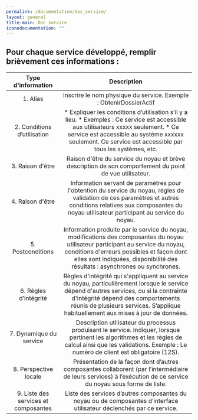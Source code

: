```yaml
---
permalink: /documentation/doc_service/
layout: general
title-main: Doc_service
iconedocumentation: ""
---
```


## Pour chaque service développé, remplir brièvement ces informations :

|   Type d'information  |                                       Description                                |
|:-------------------------------------------------------------------------------------------------------:|:---------------:|
|1. Alias  |  Inscrire le nom physique du service.  Exemple : ObtenirDossierActif |
|2. Conditions d’utilisation    |  * Expliquer les conditions d’utilisation s’il y a lieu. * Exemples : Ce service est accessible aux utilisateurs xxxxx seulement. * Ce service est accessible au système xxxxxx seulement. Ce service est accessible par tous les systèmes, etc.  |
|3. Raison d'être  |  Raison d'être du service du noyau et brève description de son comportement du point de vue utilisateur. |
|4. Raison d'être  |  Information servant de paramètres pour l'obtention du service du noyau, règles de validation de ces paramètres et autres conditions relatives aux composantes du noyau utilisateur participant au service du noyau. |
|5. Postconditions |  Information produite par le service du noyau, modifications des composantes du noyau utilisateur participant au service du noyau, conditions d'erreurs possibles et façon dont elles sont indiquées, disponibilité des résultats : asynchrones ou synchrones. |
|6. Règles d’intégrité |  Règles d'intégrité qui s'appliquent au service du noyau, particulièrement lorsque le service dépend d'autres services, ou si la contrainte d'intégrité dépend des comportements réunis de plusieurs services. S’applique habituellement aux mises à jour de données. |
|7. Dynamique du service |  Description utilisateur du processus produisant le service. Indiquer, lorsque pertinent les algorithmes et les règles de calcul ainsi que les validations. Exemple : Le numéro de client est obligatoire (12S). |
|8. Perspective locale | Présentation de la façon dont d’autres composantes collaborent (par l’intermédiaire de leurs services) à l’exécution de ce service du noyau sous forme de liste. |
|9. Liste des services et composantes | Liste des services d’autres composantes du noyau ou de composantes d’interface utilisateur déclenchés par ce service. |
